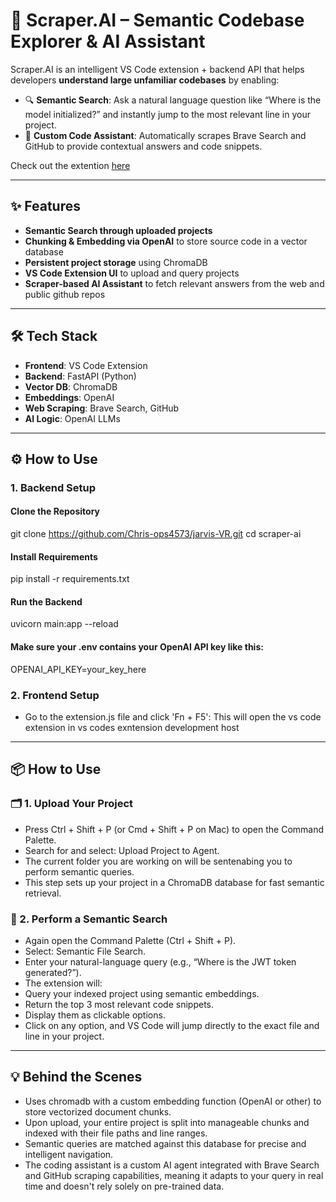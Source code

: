 # 🧠 Scraper.AI – Semantic Codebase Explorer & AI Assistant

Scraper.AI is an intelligent VS Code extension + backend API that helps developers **understand large unfamiliar codebases** by enabling:

- 🔍 **Semantic Search**: Ask a natural language question like “Where is the model initialized?” and instantly jump to the most relevant line in your project.
- 🤖 **Custom Code Assistant**: Automatically scrapes Brave Search and GitHub to provide contextual answers and code snippets.

Check out the extention [here](https://marketplace.visualstudio.com/items?itemName=Christine-devops1234.scraper)

---

## ✨ Features

- **Semantic Search through uploaded projects**
- **Chunking & Embedding via OpenAI** to store source code in a vector database
- **Persistent project storage** using ChromaDB
- **VS Code Extension UI** to upload and query projects
- **Scraper-based AI Assistant** to fetch relevant answers from the web and public github repos

---

## 🛠️ Tech Stack

- **Frontend**: VS Code Extension
- **Backend**: FastAPI (Python)
- **Vector DB**: ChromaDB
- **Embeddings**: OpenAI
- **Web Scraping**: Brave Search, GitHub
- **AI Logic**: OpenAI LLMs

---

## ⚙️ How to Use

### 1. Backend Setup

#### Clone the Repository
git clone https://github.com/Chris-ops4573/jarvis-VR.git
cd scraper-ai

#### Install Requirements
pip install -r requirements.txt

#### Run the Backend
uvicorn main:app --reload

#### Make sure your .env contains your OpenAI API key like this:
OPENAI_API_KEY=your_key_here

### 2. Frontend Setup

- Go to the extension.js file and click 'Fn + F5':
This will open the vs code extension in vs codes exntension development host

---

## 📦 How to Use
### 🗂️ 1. Upload Your Project
- Press Ctrl + Shift + P (or Cmd + Shift + P on Mac) to open the Command Palette.
- Search for and select: Upload Project to Agent.
- The current folder you are working on will be sentenabing you to perform semantic queries.
- This step sets up your project in a ChromaDB database for fast semantic retrieval.

### 🔎 2. Perform a Semantic Search
- Again open the Command Palette (Ctrl + Shift + P).
- Select: Semantic File Search.
- Enter your natural-language query (e.g., “Where is the JWT token generated?”).
- The extension will:
- Query your indexed project using semantic embeddings.
- Return the top 3 most relevant code snippets.
- Display them as clickable options.
- Click on any option, and VS Code will jump directly to the exact file and line in your project.

---

## 💡 Behind the Scenes
- Uses chromadb with a custom embedding function (OpenAI or other) to store vectorized document chunks.
- Upon upload, your entire project is split into manageable chunks and indexed with their file paths and line ranges.
- Semantic queries are matched against this database for precise and intelligent navigation.
- The coding assistant is a custom AI agent integrated with Brave Search and GitHub scraping capabilities, meaning it adapts to your query in real time and doesn't rely solely on pre-trained data.

